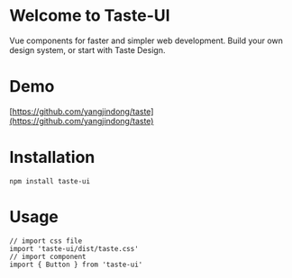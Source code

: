 # Welcome to Taste-UI

Vue components for faster and simpler web development. Build your own design system, or start with Taste Design.

# Demo

[https://github.com/yangjindong/taste](https://github.com/yangjindong/taste)

# Installation

```
npm install taste-ui
```

# Usage

```
// import css file
import 'taste-ui/dist/taste.css'
// import component
import { Button } from 'taste-ui'
```
